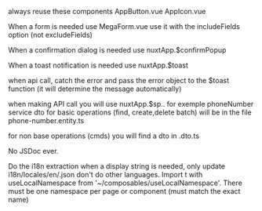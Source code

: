 always reuse these components
AppButton.vue
AppIcon.vue

When a form is needed use
MegaForm.vue
use it with the includeFields option (not excludeFields)

When a confirmation dialog is needed use
nuxtApp.$confirmPopup

When a toast notification is needed use
nuxtApp.$toast

when api call, catch the error and pass the error object to the $toast function (it will determine the message automatically)

when making API call you will use nuxtApp.$sp.<service>.<method>
for exemple phoneNumber service dto for basic operations (find, create,delete batch) will be in the file phone-number.entity.ts

for non base operations (cmds) you will find a dto in <method>.dto.ts

No JSDoc ever.

Do the i18n extraction when a display string is needed, only update i18n/locales/en/<pageOrComponent>.json don't do other languages. Import t with useLocalNamespace from '~/composables/useLocalNamespace'. There must be one namespace per page or component (must match the exact name)